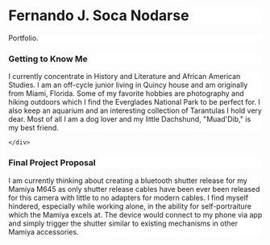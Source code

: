 </style>

<h1 style="background-color:White;">Fernando J. Soca Nodarse</h1>
<p style="background-color:White;">Portfolio.</p>
<div class="row">
	<div class="col-md-3">
		<h3 style="background-color:White;">Getting to Know Me </h3>
	</div>
	<div class="col-md-9">
		<p style="background-color:White;"> I currently concentrate in History and Literature and African American Studies. I am an off-cycle junior living in Quincy house and am originally from Miami, Florida. Some of my favorite hobbies are photography and hiking outdoors which I find the Everglades National Park to be perfect for. I also keep an aquarium and an interesting collection of Tarantulas I hold very dear. Most of all I am a dog lover and my little Dachshund, "Muad'Dib," is my best friend.<p>
	
	</div>
</div>
<h3 style="background-color:White;"> Final Project Proposal </h3>

<div class="col-md-9">
		<p style="background-color:White;"> I am currently thinking about creating a bluetooth shutter release for my Mamiya M645 as only shutter release cables have been ever been released for this camera with little to no adapters for modern cables. I find myself hindered, especially while working alone, in the ability for self-portraiture which the Mamiya excels at. The device would connect to my phone via app and simply trigger the shutter similar to existing mechanisms in other Mamiya accessories.
        
        
        
</html>

